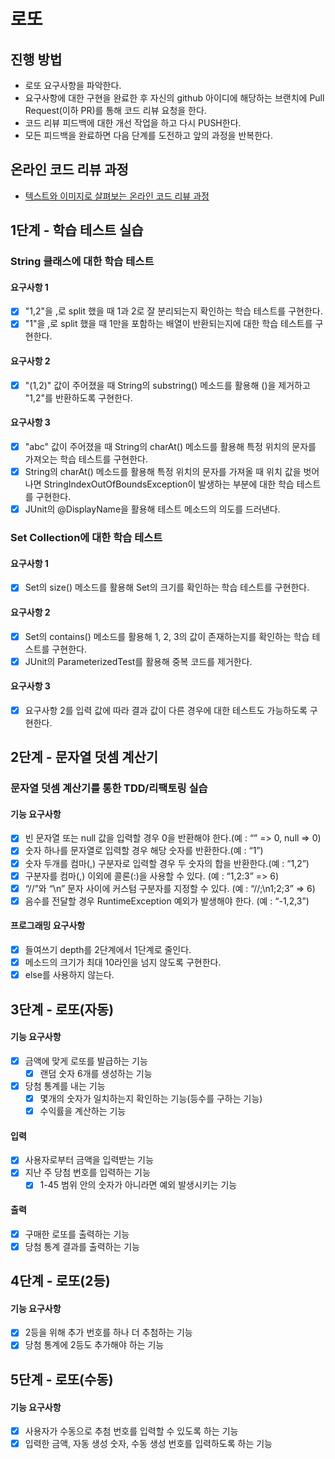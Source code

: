 # 로또
## 진행 방법
* 로또 요구사항을 파악한다.
* 요구사항에 대한 구현을 완료한 후 자신의 github 아이디에 해당하는 브랜치에 Pull Request(이하 PR)를 통해 코드 리뷰 요청을 한다.
* 코드 리뷰 피드백에 대한 개선 작업을 하고 다시 PUSH한다.
* 모든 피드백을 완료하면 다음 단계를 도전하고 앞의 과정을 반복한다.

## 온라인 코드 리뷰 과정
* [텍스트와 이미지로 살펴보는 온라인 코드 리뷰 과정](https://github.com/next-step/nextstep-docs/tree/master/codereview)

## 1단계 - 학습 테스트 실습

### String 클래스에 대한 학습 테스트
#### 요구사항 1
- [x] "1,2"을 ,로 split 했을 때 1과 2로 잘 분리되는지 확인하는 학습 테스트를 구현한다.
- [x] "1"을 ,로 split 했을 때 1만을 포함하는 배열이 반환되는지에 대한 학습 테스트를 구현한다.
#### 요구사항 2
- [x] "(1,2)" 값이 주어졌을 때 String의 substring() 메소드를 활용해 ()을 제거하고 "1,2"를 반환하도록 구현한다.
#### 요구사항 3
- [x] "abc" 값이 주어졌을 때 String의 charAt() 메소드를 활용해 특정 위치의 문자를 가져오는 학습 테스트를 구현한다.
- [x] String의 charAt() 메소드를 활용해 특정 위치의 문자를 가져올 때 위치 값을 벗어나면 StringIndexOutOfBoundsException이 발생하는 부분에 대한 학습 테스트를 구현한다.
- [x] JUnit의 @DisplayName을 활용해 테스트 메소드의 의도를 드러낸다.

### Set Collection에 대한 학습 테스트
#### 요구사항 1
- [x] Set의 size() 메소드를 활용해 Set의 크기를 확인하는 학습 테스트를 구현한다.
#### 요구사항 2
- [x] Set의 contains() 메소드를 활용해 1, 2, 3의 값이 존재하는지를 확인하는 학습 테스트를 구현한다.
- [x] JUnit의 ParameterizedTest를 활용해 중복 코드를 제거한다.
#### 요구사항 3
- [x] 요구사항 2를 입력 값에 따라 결과 값이 다른 경우에 대한 테스트도 가능하도록 구현한다.

## 2단계 - 문자열 덧셈 계산기

### 문자열 덧셈 계산기를 통한 TDD/리팩토링 실습
#### 기능 요구사항
- [x] 빈 문자열 또는 null 값을 입력할 경우 0을 반환해야 한다.(예 : “” => 0, null => 0)
- [x] 숫자 하나를 문자열로 입력할 경우 해당 숫자를 반환한다.(예 : “1”)
- [x] 숫자 두개를 컴마(,) 구분자로 입력할 경우 두 숫자의 합을 반환한다.(예 : “1,2”)
- [x] 구분자를 컴마(,) 이외에 콜론(:)을 사용할 수 있다. (예 : “1,2:3” => 6)
- [x]  “//”와 “\n” 문자 사이에 커스텀 구분자를 지정할 수 있다. (예 : “//;\n1;2;3” => 6)
- [x] 음수를 전달할 경우 RuntimeException 예외가 발생해야 한다. (예 : “-1,2,3”)
#### 프로그래밍 요구사항
- [x] 들여쓰기 depth를 2단계에서 1단계로 줄인다.
- [x] 메소드의 크기가 최대 10라인을 넘지 않도록 구현한다.
- [x] else를 사용하지 않는다.

## 3단계 - 로또(자동)
#### 기능 요구사항
- [X] 금액에 맞게 로또를 발급하는 기능
  - [X] 랜덤 숫자 6개를 생성하는 기능
- [X] 당첨 통계를 내는 기능
  - [X] 몇개의 숫자가 일치하는지 확인하는 기능(등수를 구하는 기능)
  - [X] 수익률을 계산하는 기능

#### 입력
- [x] 사용자로부터 금액을 입력받는 기능
- [x] 지난 주 당첨 번호를 입력하는 기능
  - [X] 1-45 범위 안의 숫자가 아니라면 예외 발생시키는 기능

#### 출력
- [X] 구매한 로또를 출력하는 기능
- [X] 당첨 통계 결과를 출력하는 기능

## 4단계 - 로또(2등)
#### 기능 요구사항
- [X] 2등을 위해 추가 번호를 하나 더 추첨하는 기능
- [X] 당첨 통계에 2등도 추가해야 하는 기능

## 5단계 - 로또(수동)
#### 기능 요구사항
- [X] 사용자가 수동으로 추첨 번호를 입력할 수 있도록 하는 기능
- [X] 입력한 금액, 자동 생성 숫자, 수동 생성 번호를 입력하도록 하는 기능